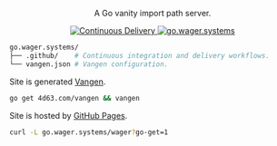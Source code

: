 <p align="center">
  A Go vanity import path server.
</p>

<p align="center">
  <a href="https://github.com/wager/go.wager.systems/actions/workflows/cd.yaml">
    <img
      src="https://github.com/wager/wager/workflows/cd/badge.svg?branch=main"
      alt="Continuous Delivery"
    />
  </a>
  <a href="https://go.wager.systems">
    <img
      src="https://img.shields.io/badge/go get-go.wager.systems-informational"
      alt="go.wager.systems"
    />
  </a>
</p>

```bash
go.wager.systems/
├── .github/    # Continuous integration and delivery workflows.
└── vangen.json # Vangen configuration.
```

Site is generated [Vangen].

```bash
go get 4d63.com/vangen && vangen
```

Site is hosted by [GitHub Pages].

```bash
curl -L go.wager.systems/wager?go-get=1
```

[GitHub Pages]: 
  https://go.wager.systems
[Vangen]: 
  https://github.com/leighmcculloch/vangen

